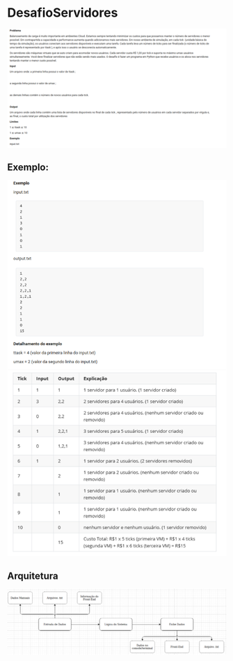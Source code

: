 # DesafioServidores

[](https://github.com/gustavoreche/DesafioServidores/blob/master/ExplicaoDesafio.png)
<img src="https://github.com/gustavoreche/DesafioServidores/blob/master/ExplicaoDesafio.png">

## Exemplo:

[](https://github.com/gustavoreche/DesafioServidores/blob/master/Exemplo1)
<img src="https://github.com/gustavoreche/DesafioServidores/blob/master/Exemplo1">
[](https://github.com/gustavoreche/DesafioServidores/blob/master/Exemplo1.1.png)
<img src="https://github.com/gustavoreche/DesafioServidores/blob/master/Exemplo1.1.png">

## Arquitetura

[](https://github.com/gustavoreche/DesafioServidores/blob/master/Arquitetura.png)
<img src="https://github.com/gustavoreche/DesafioServidores/blob/master/Arquitetura.png">
